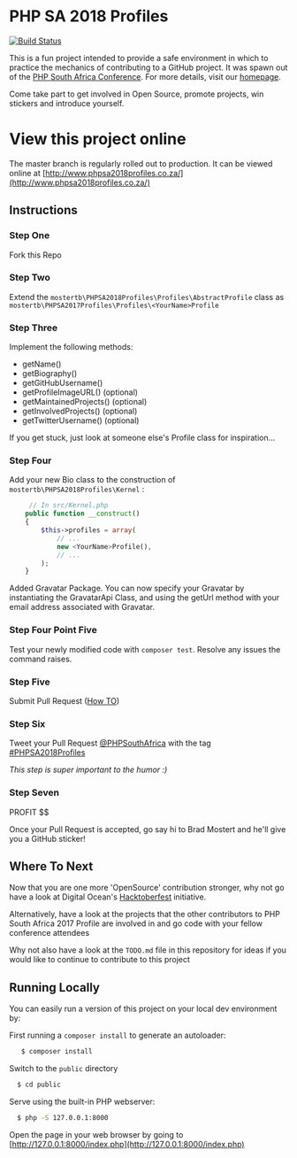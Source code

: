 # PHP SA 2018 Profiles
[![Build Status](https://travis-ci.com/mostertb/phpsa-2018-profiles.svg?branch=master)](https://travis-ci.com/mostertb/phpsa-2018-profiles)


This is a fun project intended to provide a safe environment in which to practice the mechanics of contributing to a 
GitHub project.
It was spawn out of the [PHP South Africa Conference](http://phpsouthafrica.com/). For more details, visit our
[homepage](http://www.phpsa2018profiles.co.za/).

Come take part to get involved in Open Source, promote projects, win stickers and introduce yourself.

# View this project online

The master branch is regularly rolled out to production. It can be viewed online at [http://www.phpsa2018profiles.co.za/](http://www.phpsa2018profiles.co.za/)

## Instructions 

### Step One
Fork this Repo

### Step Two

Extend the `mostertb\PHPSA2018Profiles\Profiles\AbstractProfile` class as `mostertb\PHPSA2017Profiles\Profiles\<YourName>Profile`

### Step Three 

Implement the following methods:
* getName()
* getBiography()
* getGitHubUsername()
* getProfileImageURL() (optional)
* getMaintainedProjects() (optional)
* getInvolvedProjects() (optional)
* getTwitterUsername() (optional)

If you get stuck, just look at someone else's Profile class for inspiration...

### Step Four
Add your new Bio class to the construction of `mostertb\PHPSA2018Profiles\Kernel` :

```php
     // In src/Kernel.php
    public function __construct()
    {
        $this->profiles = array(
            // ...
            new <YourName>Profile(),
            // ...
        );
    }
```

Added Gravatar Package. You can now specify your Gravatar by instantiating the GravatarApi Class, and using the getUrl method with your email address associated with Gravatar.

### Step Four Point Five
Test your newly modified code with `composer test`. Resolve any issues the command raises.

### Step Five
Submit Pull Request  ([How TO](https://help.github.com/articles/about-pull-requests/))

### Step Six 
Tweet your Pull Request [@PHPSouthAfrica](https://twitter.com/PHPSouthAfrica) with the tag [#PHPSA2018Profiles](https://twitter.com/search?f=tweets&q=%23PHPSA2018Profiles)

*This step is super important to the humor :)*

### Step Seven
PROFIT $$

Once your Pull Request is accepted, go say hi to Brad Mostert and he'll give you a GitHub sticker!

## Where To Next
Now that you are one more 'OpenSource' contribution stronger, why not go have a look at Digital Ocean's 
[Hacktoberfest](https://hacktoberfest.digitalocean.com/) initiative.

Alternatively, have a look at the projects that the other contributors to PHP South Africa 2017 Profile are involved in and go code
  with your fellow conference attendees
  
Why not also have a look at the `TODO.md` file in this repository for ideas if you would like to continue to contribute to 
this project
  
## Running Locally
You can easily run a version of this project on your local dev environment by:
 
 First running a `composer install` to generate an autoloader:
 ```bash
    $ composer install
 ```
 
 Switch to the `public` directory
  ```bash
    $ cd public
  ```
  Serve using the built-in PHP webserver:
  ```bash
    $ php -S 127.0.0.1:8000
  ```
  
  Open the page in your web browser by going to [http://127.0.0.1:8000/index.php](http://127.0.0.1:8000/index.php)
